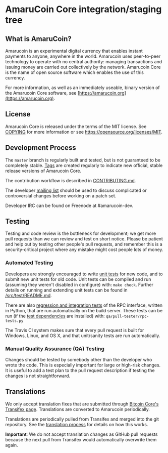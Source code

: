 AmaruCoin Core integration/staging tree
=====================================




What is AmaruCoin?
----------------

Amarucoin is an experimental digital currency that enables instant payments to
anyone, anywhere in the world. Amarucoin uses peer-to-peer technology to operate
with no central authority: managing transactions and issuing money are carried
out collectively by the network. Amarucoin Core is the name of open source
software which enables the use of this currency.

For more information, as well as an immediately useable, binary version of
the Amarucoin Core software, see [https://amarucoin.org](https://amarucoin.org).

License
-------

Amarucoin Core is released under the terms of the MIT license. See [COPYING](COPYING) for more
information or see https://opensource.org/licenses/MIT.

Development Process
-------------------

The `master` branch is regularly built and tested, but is not guaranteed to be
completely stable. [Tags](https://github.com/amarucoin-project/amarucoin/tags) are created
regularly to indicate new official, stable release versions of Amarucoin Core.

The contribution workflow is described in [CONTRIBUTING.md](CONTRIBUTING.md).

The developer [mailing list](https://groups.google.com/forum/#!forum/amarucoin-dev)
should be used to discuss complicated or controversial changes before working
on a patch set.

Developer IRC can be found on Freenode at #amarucoin-dev.

Testing
-------

Testing and code review is the bottleneck for development; we get more pull
requests than we can review and test on short notice. Please be patient and help out by testing
other people's pull requests, and remember this is a security-critical project where any mistake might cost people
lots of money.

### Automated Testing

Developers are strongly encouraged to write [unit tests](src/test/README.md) for new code, and to
submit new unit tests for old code. Unit tests can be compiled and run
(assuming they weren't disabled in configure) with: `make check`. Further details on running
and extending unit tests can be found in [/src/test/README.md](/src/test/README.md).

There are also [regression and integration tests](/qa) of the RPC interface, written
in Python, that are run automatically on the build server.
These tests can be run (if the [test dependencies](/qa) are installed) with: `qa/pull-tester/rpc-tests.py`

The Travis CI system makes sure that every pull request is built for Windows, Linux, and OS X, and that unit/sanity tests are run automatically.

### Manual Quality Assurance (QA) Testing

Changes should be tested by somebody other than the developer who wrote the
code. This is especially important for large or high-risk changes. It is useful
to add a test plan to the pull request description if testing the changes is
not straightforward.

Translations
------------

We only accept translation fixes that are submitted through [Bitcoin Core's Transifex page](https://www.transifex.com/projects/p/bitcoin/).
Translations are converted to Amarucoin periodically.

Translations are periodically pulled from Transifex and merged into the git repository. See the
[translation process](doc/translation_process.md) for details on how this works.

**Important**: We do not accept translation changes as GitHub pull requests because the next
pull from Transifex would automatically overwrite them again.

